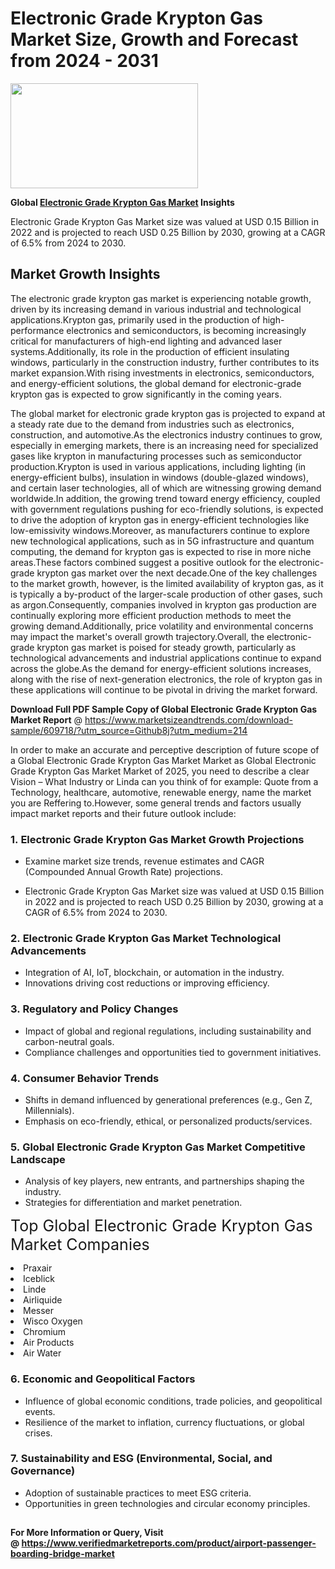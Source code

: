<H1>Electronic Grade Krypton Gas Market Size, Growth and Forecast from 2024 - 2031</H1><img class="aligncenter size-medium wp-image-584254" src="https://thirdeyenews.in/wp-content/uploads/2024/09/Global-Market-Research-300x168.jpeg" alt="" width="300" height="168" /><p><strong>Global&nbsp;<a href="https://www.marketsizeandtrends.com/download-sample/609718/?utm_source=Github8j?utm_medium=214">Electronic Grade Krypton Gas Market</a> Insights</strong></p><p>Electronic Grade Krypton Gas Market size was valued at USD 0.15 Billion in 2022 and is projected to reach USD 0.25 Billion by 2030, growing at a CAGR of 6.5% from 2024 to 2030.</p><p><h2>Market Growth Insights</h2> <p>The electronic grade krypton gas market is experiencing notable growth, driven by its increasing demand in various industrial and technological applications.Krypton gas, primarily used in the production of high-performance electronics and semiconductors, is becoming increasingly critical for manufacturers of high-end lighting and advanced laser systems.Additionally, its role in the production of efficient insulating windows, particularly in the construction industry, further contributes to its market expansion.With rising investments in electronics, semiconductors, and energy-efficient solutions, the global demand for electronic-grade krypton gas is expected to grow significantly in the coming years.</p> <p>The global market for electronic grade krypton gas is projected to expand at a steady rate due to the demand from industries such as electronics, construction, and automotive.As the electronics industry continues to grow, especially in emerging markets, there is an increasing need for specialized gases like krypton in manufacturing processes such as semiconductor production.Krypton is used in various applications, including lighting (in energy-efficient bulbs), insulation in windows (double-glazed windows), and certain laser technologies, all of which are witnessing growing demand worldwide.In addition, the growing trend toward energy efficiency, coupled with government regulations pushing for eco-friendly solutions, is expected to drive the adoption of krypton gas in energy-efficient technologies like low-emissivity windows.Moreover, as manufacturers continue to explore new technological applications, such as in 5G infrastructure and quantum computing, the demand for krypton gas is expected to rise in more niche areas.These factors combined suggest a positive outlook for the electronic-grade krypton gas market over the next decade.One of the key challenges to the market growth, however, is the limited availability of krypton gas, as it is typically a by-product of the larger-scale production of other gases, such as argon.Consequently, companies involved in krypton gas production are continually exploring more efficient production methods to meet the growing demand.Additionally, price volatility and environmental concerns may impact the market's overall growth trajectory.Overall, the electronic-grade krypton gas market is poised for steady growth, particularly as technological advancements and industrial applications continue to expand across the globe.As the demand for energy-efficient solutions increases, along with the rise of next-generation electronics, the role of krypton gas in these applications will continue to be pivotal in driving the market forward.</p> <p><span class=""><strong>Download Full PDF Sample Copy of Global Electronic Grade Krypton Gas Market Report</strong> @ <a href="https://www.marketsizeandtrends.com/download-sample/609718/?utm_source=Github8j?utm_medium=214" target="_blank">https://www.marketsizeandtrends.com/download-sample/609718/?utm_source=Github8j?utm_medium=214</a></span></p><p>In order to make an accurate and perceptive description of future scope of a Global&nbsp;Electronic Grade Krypton Gas Market Market as Global&nbsp;Electronic Grade Krypton Gas Market Market of 2025, you need to describe a clear Vision &ndash; What Industry or Linda can you think of for example: Quote from a Technology, healthcare, automotive, renewable energy, name the market you are Reffering to.However, some general trends and factors usually impact market reports and their future outlook include:</p><h3>1.&nbsp;<strong>Electronic Grade Krypton Gas Market Growth Projections</strong></h3><ul><li>Examine market size trends, revenue estimates and CAGR (Compounded Annual Growth Rate) projections.</li><li><p>Electronic Grade Krypton Gas Market size was valued at USD 0.15 Billion in 2022 and is projected to reach USD 0.25 Billion by 2030, growing at a CAGR of 6.5% from 2024 to 2030.</p></li></ul><h3>2.&nbsp;<strong>Electronic Grade Krypton Gas Market Technological Advancements</strong></h3><ul><li>Integration of AI, IoT, blockchain, or automation in the industry.</li><li>Innovations driving cost reductions or improving efficiency.</li></ul><h3>3.&nbsp;<strong>Regulatory and Policy Changes</strong></h3><ul><li>Impact of global and regional regulations, including sustainability and carbon-neutral goals.</li><li>Compliance challenges and opportunities tied to government initiatives.</li></ul><h3>4.&nbsp;<strong>Consumer Behavior Trends</strong></h3><ul><li>Shifts in demand influenced by generational preferences (e.g., Gen Z, Millennials).</li><li>Emphasis on eco-friendly, ethical, or personalized products/services.</li></ul><h3>5.&nbsp;<strong>Global Electronic Grade Krypton Gas Market Competitive Landscape</strong></h3><ul><li>Analysis of key players, new entrants, and partnerships shaping the industry.</li><li>Strategies for differentiation and market penetration.</li></ul><p data-pm-slice="1 1 []"><span style="color: inherit; font-family: inherit; font-size: 25px;">Top Global Electronic Grade Krypton Gas Market Companies</span></p><div class="" data-test-id=""><p><li>Praxair</li><li> Iceblick</li><li> Linde</li><li> Airliquide</li><li> Messer</li><li> Wisco Oxygen</li><li> Chromium</li><li> Air Products</li><li> Air Water</li></p></div><h3>6.&nbsp;<strong>Economic and Geopolitical Factors</strong></h3><ul><li>Influence of global economic conditions, trade policies, and geopolitical events.</li><li>Resilience of the market to inflation, currency fluctuations, or global crises.</li></ul><h3>7.&nbsp;<strong>Sustainability and ESG (Environmental, Social, and Governance)</strong></h3><ul><li>Adoption of sustainable practices to meet ESG criteria.</li><li>Opportunities in green technologies and circular economy principles.</li></ul><h2><strong style="font-size: 14px;">For More Information or Query, Visit @&nbsp;</strong><a style="background-color: #ffffff; font-size: 14px;" href="https://www.marketsizeandtrends.com/report/electronic-grade-krypton-gas-market/" target="_blank">https://www.verifiedmarketreports.com/product/airport-passenger-boarding-bridge-market</a></h2>